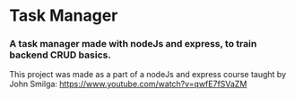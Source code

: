 # Task Manager

### A task manager made with nodeJs and express, to train backend CRUD basics.

This project was made as a part of a nodeJs and express course taught by John Smilga: https://www.youtube.com/watch?v=qwfE7fSVaZM
